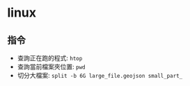 # linux
## 指令
- 查詢正在跑的程式: `htop`
- 查詢當前檔案夾位置: `pwd`
- 切分大檔案: `split -b 6G large_file.geojson small_part_`